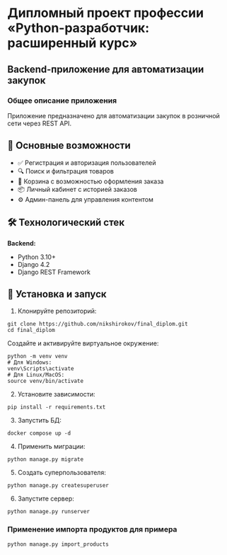 # Дипломный проект профессии «Python-разработчик: расширенный курс»

## Backend-приложение для автоматизации закупок

### Общее описание приложения

Приложение предназначено для автоматизации закупок в розничной сети через REST API.

## 📌 Основные возможности

- ✅ Регистрация и авторизация пользователей
- 🔍 Поиск и фильтрация товаров
- 🛒 Корзина с возможностью оформления заказа
- 📦 Личный кабинет с историей заказов
- ⚙️ Админ-панель для управления контентом

## 🛠 Технологический стек

**Backend:**
- Python 3.10+
- Django 4.2
- Django REST Framework

## 🚀 Установка и запуск

1. Клонируйте репозиторий:
```
git clone https://github.com/nikshirokov/final_diplom.git
cd final_diplom
```
Создайте и активируйте виртуальное окружение:
```
python -m venv venv
# Для Windows:
venv\Scripts\activate
# Для Linux/MacOS:
source venv/bin/activate
```

2. Установите зависимости:
```
pip install -r requirements.txt
```
3. Запустить БД:
```
docker compose up -d
```
4. Применить миграции:
```
python manage.py migrate
```

5. Создать суперпользователя:
```
python manage.py createsuperuser
```

6.  Запустите сервер:
```
python manage.py runserver
```
### Применение импорта продуктов для примера
```
python manage.py import_products
```


